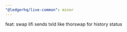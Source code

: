 ```yaml
---
"@ledgerhq/live-common": minor
---
```


feat: swap lifi sends txId like thorswap for history status
